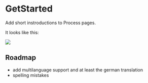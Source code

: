 GetStarted
==========

Add short instroductions to Process pages.

It looks like this:

![](https://processwire.com/talk/uploads/monthly_09_2014/post-140-0-02583200-1411223884.png)

## Roadmap
- add multilanguage support and at least the german translation
- spelling mistakes
